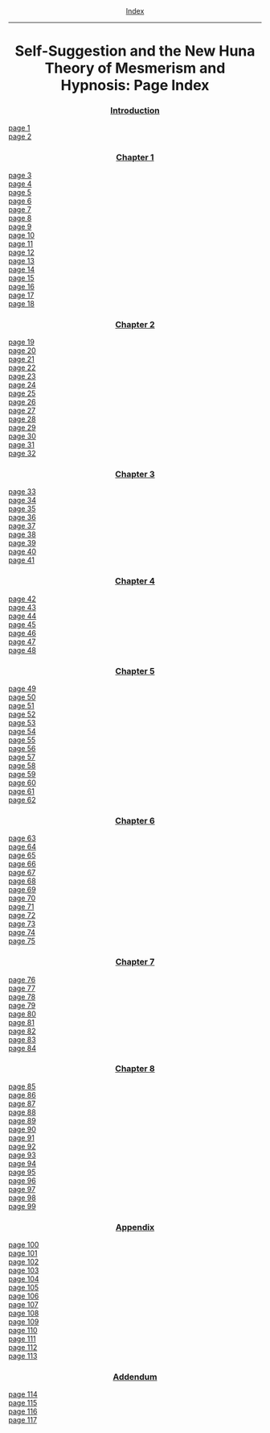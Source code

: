 <body>
 <center><a href="index.htm">Index</a></center><hr>
 <h1 align="CENTER">Self-Suggestion and the New Huna Theory of Mesmerism and Hypnosis: Page Index</h1>
 <h3 align="CENTER"><a href="ssug01.htm">Introduction</a></h3>
 <a href="ssug01.htm#page_1">page 1</a><br>
 <a href="ssug01.htm#page_2">page 2</a><br>
 <h3 align="CENTER"><a href="ssug02.htm">Chapter 1</a></h3>
 <a href="ssug02.htm#page_3">page 3</a><br>
 <a href="ssug02.htm#page_4">page 4</a><br>
 <a href="ssug02.htm#page_5">page 5</a><br>
 <a href="ssug02.htm#page_6">page 6</a><br>
 <a href="ssug02.htm#page_7">page 7</a><br>
 <a href="ssug02.htm#page_8">page 8</a><br>
 <a href="ssug02.htm#page_9">page 9</a><br>
 <a href="ssug02.htm#page_10">page 10</a><br>
 <a href="ssug02.htm#page_11">page 11</a><br>
 <a href="ssug02.htm#page_12">page 12</a><br>
 <a href="ssug02.htm#page_13">page 13</a><br>
 <a href="ssug02.htm#page_14">page 14</a><br>
 <a href="ssug02.htm#page_15">page 15</a><br>
 <a href="ssug02.htm#page_16">page 16</a><br>
 <a href="ssug02.htm#page_17">page 17</a><br>
 <a href="ssug02.htm#page_18">page 18</a><br>
 <h3 align="CENTER"><a href="ssug03.htm">Chapter 2</a></h3>
 <a href="ssug03.htm#page_19">page 19</a><br>
 <a href="ssug03.htm#page_20">page 20</a><br>
 <a href="ssug03.htm#page_21">page 21</a><br>
 <a href="ssug03.htm#page_22">page 22</a><br>
 <a href="ssug03.htm#page_23">page 23</a><br>
 <a href="ssug03.htm#page_24">page 24</a><br>
 <a href="ssug03.htm#page_25">page 25</a><br>
 <a href="ssug03.htm#page_26">page 26</a><br>
 <a href="ssug03.htm#page_27">page 27</a><br>
 <a href="ssug03.htm#page_28">page 28</a><br>
 <a href="ssug03.htm#page_29">page 29</a><br>
 <a href="ssug03.htm#page_30">page 30</a><br>
 <a href="ssug03.htm#page_31">page 31</a><br>
 <a href="ssug03.htm#page_32">page 32</a><br>
 <h3 align="CENTER"><a href="ssug04.htm">Chapter 3</a></h3>
 <a href="ssug04.htm#page_33">page 33</a><br>
 <a href="ssug04.htm#page_34">page 34</a><br>
 <a href="ssug04.htm#page_35">page 35</a><br>
 <a href="ssug04.htm#page_36">page 36</a><br>
 <a href="ssug04.htm#page_37">page 37</a><br>
 <a href="ssug04.htm#page_38">page 38</a><br>
 <a href="ssug04.htm#page_39">page 39</a><br>
 <a href="ssug04.htm#page_40">page 40</a><br>
 <a href="ssug04.htm#page_41">page 41</a><br>
 <h3 align="CENTER"><a href="ssug05.htm">Chapter 4</a></h3>
 <a href="ssug05.htm#page_42">page 42</a><br>
 <a href="ssug05.htm#page_43">page 43</a><br>
 <a href="ssug05.htm#page_44">page 44</a><br>
 <a href="ssug05.htm#page_45">page 45</a><br>
 <a href="ssug05.htm#page_46">page 46</a><br>
 <a href="ssug05.htm#page_47">page 47</a><br>
 <a href="ssug05.htm#page_48">page 48</a><br>
 <h3 align="CENTER"><a href="ssug06.htm">Chapter 5</a></h3>
 <a href="ssug06.htm#page_49">page 49</a><br>
 <a href="ssug06.htm#page_50">page 50</a><br>
 <a href="ssug06.htm#page_51">page 51</a><br>
 <a href="ssug06.htm#page_52">page 52</a><br>
 <a href="ssug06.htm#page_53">page 53</a><br>
 <a href="ssug06.htm#page_54">page 54</a><br>
 <a href="ssug06.htm#page_55">page 55</a><br>
 <a href="ssug06.htm#page_56">page 56</a><br>
 <a href="ssug06.htm#page_57">page 57</a><br>
 <a href="ssug06.htm#page_58">page 58</a><br>
 <a href="ssug06.htm#page_59">page 59</a><br>
 <a href="ssug06.htm#page_60">page 60</a><br>
 <a href="ssug06.htm#page_61">page 61</a><br>
 <a href="ssug06.htm#page_62">page 62</a><br>
 <h3 align="CENTER"><a href="ssug07.htm">Chapter 6</a></h3>
 <a href="ssug07.htm#page_63">page 63</a><br>
 <a href="ssug07.htm#page_64">page 64</a><br>
 <a href="ssug07.htm#page_65">page 65</a><br>
 <a href="ssug07.htm#page_66">page 66</a><br>
 <a href="ssug07.htm#page_67">page 67</a><br>
 <a href="ssug07.htm#page_68">page 68</a><br>
 <a href="ssug07.htm#page_69">page 69</a><br>
 <a href="ssug07.htm#page_70">page 70</a><br>
 <a href="ssug07.htm#page_71">page 71</a><br>
 <a href="ssug07.htm#page_72">page 72</a><br>
 <a href="ssug07.htm#page_73">page 73</a><br>
 <a href="ssug07.htm#page_74">page 74</a><br>
 <a href="ssug07.htm#page_75">page 75</a><br>
 <h3 align="CENTER"><a href="ssug08.htm">Chapter 7</a></h3>
 <a href="ssug08.htm#page_76">page 76</a><br>
 <a href="ssug08.htm#page_77">page 77</a><br>
 <a href="ssug08.htm#page_78">page 78</a><br>
 <a href="ssug08.htm#page_79">page 79</a><br>
 <a href="ssug08.htm#page_80">page 80</a><br>
 <a href="ssug08.htm#page_81">page 81</a><br>
 <a href="ssug08.htm#page_82">page 82</a><br>
 <a href="ssug08.htm#page_83">page 83</a><br>
 <a href="ssug08.htm#page_84">page 84</a><br>
 <h3 align="CENTER"><a href="ssug09.htm">Chapter 8</a></h3>
 <a href="ssug09.htm#page_85">page 85</a><br>
 <a href="ssug09.htm#page_86">page 86</a><br>
 <a href="ssug09.htm#page_87">page 87</a><br>
 <a href="ssug09.htm#page_88">page 88</a><br>
 <a href="ssug09.htm#page_89">page 89</a><br>
 <a href="ssug09.htm#page_90">page 90</a><br>
 <a href="ssug09.htm#page_91">page 91</a><br>
 <a href="ssug09.htm#page_92">page 92</a><br>
 <a href="ssug09.htm#page_93">page 93</a><br>
 <a href="ssug09.htm#page_94">page 94</a><br>
 <a href="ssug09.htm#page_95">page 95</a><br>
 <a href="ssug09.htm#page_96">page 96</a><br>
 <a href="ssug09.htm#page_97">page 97</a><br>
 <a href="ssug09.htm#page_98">page 98</a><br>
 <a href="ssug09.htm#page_99">page 99</a><br>
 <h3 align="CENTER"><a href="ssug10.htm">Appendix</a></h3>
 <a href="ssug10.htm#page_100">page 100</a><br>
 <a href="ssug10.htm#page_101">page 101</a><br>
 <a href="ssug10.htm#page_102">page 102</a><br>
 <a href="ssug10.htm#page_103">page 103</a><br>
 <a href="ssug10.htm#page_104">page 104</a><br>
 <a href="ssug10.htm#page_105">page 105</a><br>
 <a href="ssug10.htm#page_106">page 106</a><br>
 <a href="ssug10.htm#page_107">page 107</a><br>
 <a href="ssug10.htm#page_108">page 108</a><br>
 <a href="ssug10.htm#page_109">page 109</a><br>
 <a href="ssug10.htm#page_110">page 110</a><br>
 <a href="ssug10.htm#page_111">page 111</a><br>
 <a href="ssug10.htm#page_112">page 112</a><br>
 <a href="ssug10.htm#page_113">page 113</a><br>
 <h3 align="CENTER"><a href="ssug11.htm">Addendum</a></h3>
 <a href="ssug11.htm#page_114">page 114</a><br>
 <a href="ssug11.htm#page_115">page 115</a><br>
 <a href="ssug11.htm#page_116">page 116</a><br>
 <a href="ssug11.htm#page_117">page 117</a><br>
 </body>